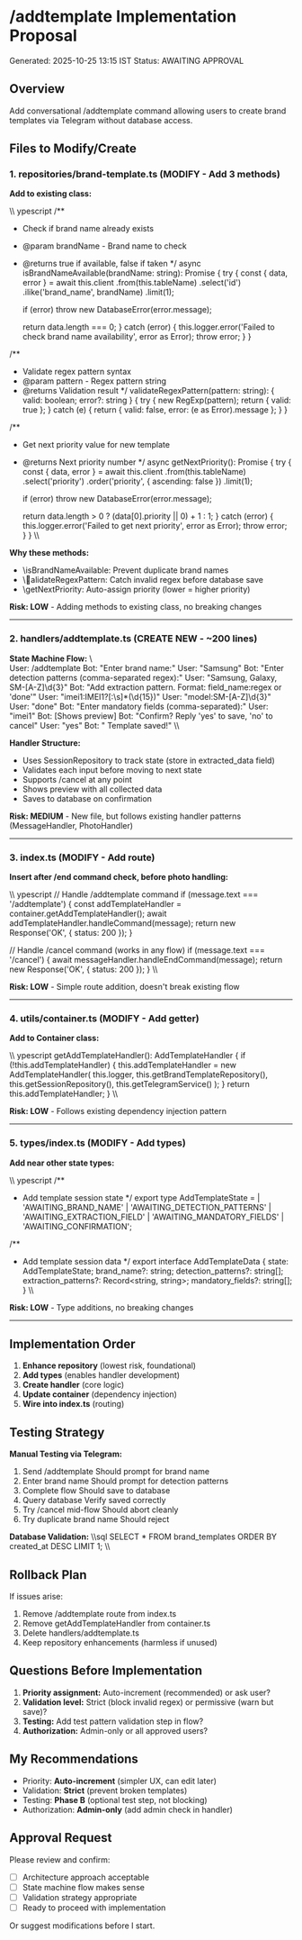 ﻿# /addtemplate Implementation Proposal
Generated: 2025-10-25 13:15 IST
Status: AWAITING APPROVAL

## Overview
Add conversational /addtemplate command allowing users to create brand templates via Telegram without database access.

## Files to Modify/Create

### 1. repositories/brand-template.ts (MODIFY - Add 3 methods)

**Add to existing class:**

\\\	ypescript
/**
 * Check if brand name already exists
 * @param brandName - Brand name to check
 * @returns true if available, false if taken
 */
async isBrandNameAvailable(brandName: string): Promise<boolean> {
  try {
    const { data, error } = await this.client
      .from(this.tableName)
      .select('id')
      .ilike('brand_name', brandName)
      .limit(1);

    if (error) throw new DatabaseError(error.message);
    
    return data.length === 0;
  } catch (error) {
    this.logger.error('Failed to check brand name availability', error as Error);
    throw error;
  }
}

/**
 * Validate regex pattern syntax
 * @param pattern - Regex pattern string
 * @returns Validation result
 */
validateRegexPattern(pattern: string): { valid: boolean; error?: string } {
  try {
    new RegExp(pattern);
    return { valid: true };
  } catch (e) {
    return { valid: false, error: (e as Error).message };
  }
}

/**
 * Get next priority value for new template
 * @returns Next priority number
 */
async getNextPriority(): Promise<number> {
  try {
    const { data, error } = await this.client
      .from(this.tableName)
      .select('priority')
      .order('priority', { ascending: false })
      .limit(1);

    if (error) throw new DatabaseError(error.message);
    
    return data.length > 0 ? (data[0].priority || 0) + 1 : 1;
  } catch (error) {
    this.logger.error('Failed to get next priority', error as Error);
    throw error;
  }
}
\\\

**Why these methods:**
- \isBrandNameAvailable\: Prevent duplicate brand names
- \alidateRegexPattern\: Catch invalid regex before database save
- \getNextPriority\: Auto-assign priority (lower = higher priority)

**Risk: LOW** - Adding methods to existing class, no breaking changes

---

### 2. handlers/addtemplate.ts (CREATE NEW - ~200 lines)

**State Machine Flow:**
\\\
User: /addtemplate
Bot: "Enter brand name:"
User: "Samsung"
Bot: "Enter detection patterns (comma-separated regex):"
User: "Samsung, Galaxy, SM-[A-Z]\\d{3}"
Bot: "Add extraction pattern. Format: field_name:regex or 'done'"
User: "imei1:IMEI1?[:\\s]*(\\d{15})"
User: "model:SM-[A-Z]\\d{3}"
User: "done"
Bot: "Enter mandatory fields (comma-separated):"
User: "imei1"
Bot: [Shows preview]
Bot: "Confirm? Reply 'yes' to save, 'no' to cancel"
User: "yes"
Bot: " Template saved!"
\\\

**Handler Structure:**
- Uses SessionRepository to track state (store in extracted_data field)
- Validates each input before moving to next state
- Supports /cancel at any point
- Shows preview with all collected data
- Saves to database on confirmation

**Risk: MEDIUM** - New file, but follows existing handler patterns (MessageHandler, PhotoHandler)

---

### 3. index.ts (MODIFY - Add route)

**Insert after /end command check, before photo handling:**

\\\	ypescript
// Handle /addtemplate command
if (message.text === '/addtemplate') {
  const addTemplateHandler = container.getAddTemplateHandler();
  await addTemplateHandler.handleCommand(message);
  return new Response('OK', { status: 200 });
}

// Handle /cancel command (works in any flow)
if (message.text === '/cancel') {
  await messageHandler.handleEndCommand(message);
  return new Response('OK', { status: 200 });
}
\\\

**Risk: LOW** - Simple route addition, doesn't break existing flow

---

### 4. utils/container.ts (MODIFY - Add getter)

**Add to Container class:**

\\\	ypescript
getAddTemplateHandler(): AddTemplateHandler {
  if (!this.addTemplateHandler) {
    this.addTemplateHandler = new AddTemplateHandler(
      this.logger,
      this.getBrandTemplateRepository(),
      this.getSessionRepository(),
      this.getTelegramService()
    );
  }
  return this.addTemplateHandler;
}
\\\

**Risk: LOW** - Follows existing dependency injection pattern

---

### 5. types/index.ts (MODIFY - Add types)

**Add near other state types:**

\\\	ypescript
/**
 * Add template session state
 */
export type AddTemplateState = 
  | 'AWAITING_BRAND_NAME'
  | 'AWAITING_DETECTION_PATTERNS'
  | 'AWAITING_EXTRACTION_FIELD'
  | 'AWAITING_MANDATORY_FIELDS'
  | 'AWAITING_CONFIRMATION';

/**
 * Add template session data
 */
export interface AddTemplateData {
  state: AddTemplateState;
  brand_name?: string;
  detection_patterns?: string[];
  extraction_patterns?: Record<string, string>;
  mandatory_fields?: string[];
}
\\\

**Risk: LOW** - Type additions, no breaking changes

---

## Implementation Order

1. **Enhance repository** (lowest risk, foundational)
2. **Add types** (enables handler development)
3. **Create handler** (core logic)
4. **Update container** (dependency injection)
5. **Wire into index.ts** (routing)

## Testing Strategy

**Manual Testing via Telegram:**
1. Send /addtemplate  Should prompt for brand name
2. Enter brand name  Should prompt for detection patterns
3. Complete flow  Should save to database
4. Query database  Verify saved correctly
5. Try /cancel mid-flow  Should abort cleanly
6. Try duplicate brand name  Should reject

**Database Validation:**
\\\sql
SELECT * FROM brand_templates ORDER BY created_at DESC LIMIT 1;
\\\

## Rollback Plan

If issues arise:
1. Remove /addtemplate route from index.ts
2. Remove getAddTemplateHandler from container.ts
3. Delete handlers/addtemplate.ts
4. Keep repository enhancements (harmless if unused)

## Questions Before Implementation

1. **Priority assignment:** Auto-increment (recommended) or ask user?
2. **Validation level:** Strict (block invalid regex) or permissive (warn but save)?
3. **Testing:** Add test pattern validation step in flow?
4. **Authorization:** Admin-only or all approved users?

## My Recommendations

- Priority: **Auto-increment** (simpler UX, can edit later)
- Validation: **Strict** (prevent broken templates)
- Testing: **Phase B** (optional test step, not blocking)
- Authorization: **Admin-only** (add admin check in handler)

## Approval Request

Please review and confirm:
- [ ] Architecture approach acceptable
- [ ] State machine flow makes sense
- [ ] Validation strategy appropriate
- [ ] Ready to proceed with implementation

Or suggest modifications before I start.

